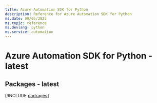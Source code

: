 ```yaml
---
title: Azure Automation SDK for Python
description: Reference for Azure Automation SDK for Python
ms.date: 09/05/2025
ms.topic: reference
ms.devlang: python
ms.service: automation
---
```

# Azure Automation SDK for Python - latest
## Packages - latest
[!INCLUDE [packages](automation-index.md)]